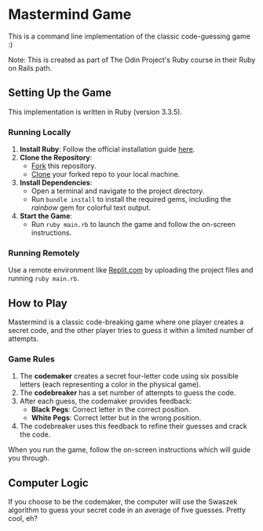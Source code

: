# Mastermind Game

This is a command line implementation of the classic code-guessing game :)

Note: This is created as part of The Odin Project's Ruby course in their Ruby on Rails path.

## **Setting Up the Game**

This implementation is written in Ruby (version 3.3.5).

### **Running Locally**
1. **Install Ruby**: Follow the official installation guide [here](https://www.ruby-lang.org/en/documentation/installation/).
2. **Clone the Repository**:
   - [Fork](https://docs.github.com/en/pull-requests/collaborating-with-pull-requests/working-with-forks/fork-a-repo) this repository.
   - [Clone](https://docs.github.com/en/repositories/creating-and-managing-repositories/cloning-a-repository) your forked repo to your local machine.
3. **Install Dependencies**:
   - Open a terminal and navigate to the project directory.
   - Run `bundle install` to install the required gems, including the _rainbow_ gem for colorful text output.
4. **Start the Game**:
   - Run `ruby main.rb` to launch the game and follow the on-screen instructions.

### **Running Remotely**
Use a remote environment like [Replit.com](https://replit.com) by uploading the project files and running `ruby main.rb`.

## **How to Play**

Mastermind is a classic code-breaking game where one player creates a secret code, and the other player tries to guess it within a limited number of attempts.

### **Game Rules**
1. The **codemaker** creates a secret four-letter code using six possible letters (each representing a color in the physical game).
2. The **codebreaker** has a set number of attempts to guess the code.
3. After each guess, the codemaker provides feedback:
   - **Black Pegs**: Correct letter in the correct position.
   - **White Pegs**: Correct letter but in the wrong position.
4. The codebreaker uses this feedback to refine their guesses and crack the code.

When you run the game, follow the on-screen instructions which will guide you through.

## **Computer Logic**

If you choose to be the codemaker, the computer will use the Swaszek algorithm to guess your secret code in an average of five guesses. Pretty cool, eh?